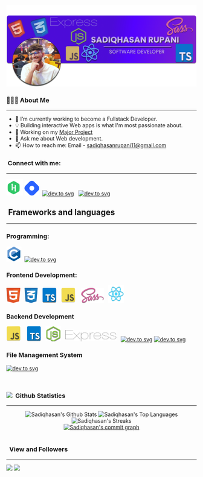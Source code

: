 <!-- <h3 align="center"> Hi There <img src="https://raw.githubusercontent.com/MartinHeinz/MartinHeinz/master/wave.gif" alt="wave" height="40">, I'm Sadiqhasan </h3>
<h3 align="center"> I'm a front-end developer from India right now. </h3> -->

[<img src="assets/Sadiqhasan Banner.png" alt="Sadiqhasan Rupani">](./assets//resume/Sadiqhasan_resume.pdf)

### 🙋🏻‍♂️ About Me

---

- 🔭 I’m currently working to become a Fullstack Developer.
- 💡 Building interactive Web apps is what I'm most passionate about.
- 🌱 Working on my [Major Project](https://edugate-major-project.vercel.app/)
- 💬 Ask me about Web development.
- 📫 How to reach me: Email - sadiqhasanrupani11@gmail.com

### <img src="https://www.svgrepo.com/show/131601/link.svg" alt="" height="20"> Connect with me:

---

<!-- [<img src="https://www.svgrepo.com/show/183608/twitter.svg" height="40" alt="">](<a href="https://twitter.com/Sh_Rupani" target="_blank">) -->

[<img src="assets/Languages logo/hackerrank.svg" alt="dev.to svg" height="44">](https://www.hackerrank.com/sadiqhasanrupan1)
[<img src="assets/Languages logo/Hashnode.svg" alt="dev.to svg" height="39">](https://sadiqhasan.hashnode.dev/)&nbsp;
[<img src="https://www.svgrepo.com/show/349334/dev-to.svg" alt="dev.to svg" height="40">](https://dev.to/sadiqhasanrupani72)&nbsp;&nbsp;
[<img src="https://www.svgrepo.com/show/157006/linkedin.svg" alt="dev.to svg" height="39">](https://www.linkedin.com/in/sadiqhasanrupani/)&nbsp;&nbsp;
<br />

<h2><img src="https://cdn.iconscout.com/icon/free/png-64/skills-1956279-1650442.png" height="40" alt=""> Frameworks and languages</h2>

---

### Programming:

[<img src="https://raw.githubusercontent.com/devicons/devicon/master/icons/c/c-original.svg" height="40" alt="">](https://www.cprogramming.com/)
[<img src="https://images.vexels.com/media/users/3/166253/isolated/lists/14bc03b7b1c2c4e2656fd4c0a981cbbc-cpp-programming-language-icon.png" height="43" alt="">](https://www.w3schools.com/cpp/)
[<img src="https://cdn.iconscout.com/icon/free/png-64/python-2-226051.png" alt="dev.to svg" height="40">](https://www.python.org)

<!-- ### Data Science:

[<img src="https://cdn.iconscout.com/icon/free/png-64/python-2-226051.png" alt="dev.to svg" height="40">](https://www.python.org)
[<img src="https://upload.wikimedia.org/wikipedia/commons/thumb/3/31/NumPy_logo_2020.svg/768px-NumPy_logo_2020.svg.png?20200723114325" alt="dev.to svg" height="40">](https://numpy.org/)
[<img src="https://www.svgrepo.com/show/306534/pandas.svg" alt="dev.to svg" height="40">](https://pandas.pydata.org/pandas-docs/stable/index.html) -->

### Frontend Development:

[<img src="assets/Languages logo/logo-html.png" alt="dev.to svg" height="40">](https://www.w3.org/html/)&nbsp;&nbsp;
[<img src="assets/Languages logo/logo-css.png" alt="dev.to svg" height="40">](https://www.w3schools.com/css/)&nbsp;&nbsp;
[<img src="assets/Languages logo/Typescript.png" alt="dev.to svg" height="40">](https://www.typescriptlang.org/)&nbsp;&nbsp;
[<img src="assets/Languages logo/Javascript.png" alt="dev.to svg" height="40">](https://developer.mozilla.org/en-US/docs/Web/JavaScript) &nbsp;&nbsp;
[<img src="assets/Languages logo/logo-sass.png" height="40">](https://sass-lang.com/)&nbsp;&nbsp;
[<img src="assets/Languages logo/logo-react.png" height="48">](https://beta.reactjs.org/)&nbsp;&nbsp;

### Backend Development

[<img src="assets/Languages logo/Javascript.png" alt="dev.to svg" height="40">](https://developer.mozilla.org/en-US/docs/Web/JavaScript) &nbsp;&nbsp;
[<img src="assets/Languages logo/Typescript.png" alt="dev.to svg" height="40">](https://www.typescriptlang.org/)&nbsp;&nbsp;
[<img src="assets/Languages logo/NodeJs.png" alt="dev.to svg" height="40">](https://nodejs.org/en/docs/)&nbsp;&nbsp;
[<img src="assets/Languages logo/Express.png" alt="dev.to svg" height="30">](https://expressjs.com/)&nbsp;&nbsp;
[<img src="https://www.svgrepo.com/show/303251/mysql-logo.svg" alt="dev.to svg" height="55">](https://www.mysql.com/)
[<img src="https://www.svgrepo.com/show/303301/postgresql-logo.svg" alt="dev.to svg" height="40">](https://www.postgresql.org)&nbsp;&nbsp;

### File Management System
[<img src="https://www.svgrepo.com/show/373623/git.svg" alt="dev.to svg" height="40">](https://git-scm.com/)

<br />

### <img src="https://img.icons8.com/external-flaticons-lineal-color-flat-icons/344/external-graph-edutainment-flaticons-lineal-color-flat-icons-2.png" height="40">&nbsp; Github Statistics </h3>

---

<div align="center" styles="width: 100%;display: grid; grid-template-column: repeat(2, 1fr); justify-content: center; align-items: center; gap: 2rem">
  <img src="https://github-readme-stats.vercel.app/api?username=sadiqhasanrupani&show_icons=true&count_private=true&theme=react&hide_border=true&bg_color=21202B" alt="Sadiqhasan's Github Stats">
  <img src="https://github-readme-stats.vercel.app/api/top-langs/?username=sadiqhasanrupani&langs_count=8&count_private=true&layout=compact&theme=react&hide_border=true&bg_color=21202B"alt="Sadiqhasan's Top Languages">
</div>

<div align="center">
  <img src="https://github-readme-streak-stats.herokuapp.com/?user=sadiqhasanrupani&theme=black-ice&hide_border=true&stroke=0000&background=21202B" alt="Sadiqhasan's Streaks">
</div>

<div align="center">
  <a href="https://github.com/sadiqhasanrupani/">
        <img alt="Sadiqhasan's commit graph" src="https://github-readme-activity-graph.vercel.app/graph?username=sadiqhasanrupani&theme=react&hide_border=true&stroke=0000&background=21202B" width="75%"/>
    </a>
</div>

<!-- <img src="https://activity-graph.herokuapp.com/graph?username=sadiqhasanrupani&bg_color=0D1117&color=5BCDEC&line=5BCDEC&point=FFFFFF&hide_border=true" height="40%" alt="Sadiqhasan's Contribution"> -->

<br />

### <img src="https://cdn-icons-png.flaticon.com/512/747/747968.png" alt="" height="30">&nbsp; View and Followers

---

[<img src="https://img.shields.io/github/followers/sadiqhasanrupani?logo=github&style=for-the-badge&color=3382ed&labelColor=1c1917" />]("https://gitHub.com/sadiqhasanrupani/)
<img src="https://komarev.com/ghpvc/?username=sadiqhasanrupani&style=for-the-badge&color=3382ed">
